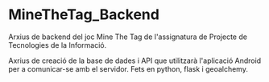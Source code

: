 # MineTheTag_Backend

Arxius de backend del joc Mine The Tag de l'assignatura de Projecte de Tecnologies de la Informació.

Axrius de creació de la base de dades i API que utilitzarà l'aplicació Android per a comunicar-se amb el servidor. Fets en python, flask i geoalchemy.
